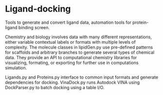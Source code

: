 # Ligand-docking
Tools  to generate and convert ligand data, automation tools for protein-ligand binding screen.

Chemistry and biology involves data with many different representations, 
either variable contextual labels or formats with multiple levels of complexity.
The molecule classes in lipidGen.py use pre-defined patterns for scaffolds and 
arbitrary branches to generate several types of chemical data. They provide an 
API to computational chemistry libraries for visualizing, formating, or exporting 
for further use in computations simulation.

Ligands.py and Proteins.py interface to common input formats and generate dependencies for docking.
VinaDock.py runs Autodock VINA using DockParser.py to batch docking using a table I/O.
